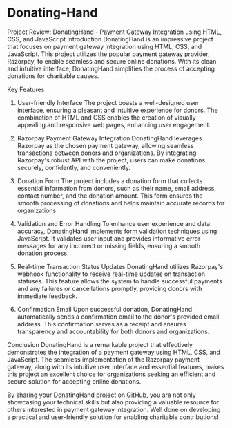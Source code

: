 # Donating-Hand
Project Review: DonatingHand - Payment Gateway Integration using HTML, CSS, and JavaScript
Introduction
DonatingHand is an impressive project that focuses on payment gateway integration using HTML, CSS, and JavaScript. This project utilizes the popular payment gateway provider, Razorpay, to enable seamless and secure online donations. With its clean and intuitive interface, DonatingHand simplifies the process of accepting donations for charitable causes.

Key Features
1. User-friendly Interface
The project boasts a well-designed user interface, ensuring a pleasant and intuitive experience for donors. The combination of HTML and CSS enables the creation of visually appealing and responsive web pages, enhancing user engagement.

2. Razorpay Payment Gateway Integration
DonatingHand leverages Razorpay as the chosen payment gateway, allowing seamless transactions between donors and organizations. By integrating Razorpay's robust API with the project, users can make donations securely, confidently, and conveniently.

3. Donation Form
The project includes a donation form that collects essential information from donors, such as their name, email address, contact number, and the donation amount. This form ensures the smooth processing of donations and helps maintain accurate records for organizations.

4. Validation and Error Handling
To enhance user experience and data accuracy, DonatingHand implements form validation techniques using JavaScript. It validates user input and provides informative error messages for any incorrect or missing fields, ensuring a smooth donation process.

5. Real-time Transaction Status Updates
DonatingHand utilizes Razorpay's webhook functionality to receive real-time updates on transaction statuses. This feature allows the system to handle successful payments and any failures or cancellations promptly, providing donors with immediate feedback.

6. Confirmation Email
Upon successful donation, DonatingHand automatically sends a confirmation email to the donor's provided email address. This confirmation serves as a receipt and ensures transparency and accountability for both donors and organizations.

Conclusion
DonatingHand is a remarkable project that effectively demonstrates the integration of a payment gateway using HTML, CSS, and JavaScript. The seamless implementation of the Razorpay payment gateway, along with its intuitive user interface and essential features, makes this project an excellent choice for organizations seeking an efficient and secure solution for accepting online donations.

By sharing your DonatingHand project on GitHub, you are not only showcasing your technical skills but also providing a valuable resource for others interested in payment gateway integration. Well done on developing a practical and user-friendly solution for enabling charitable contributions!
